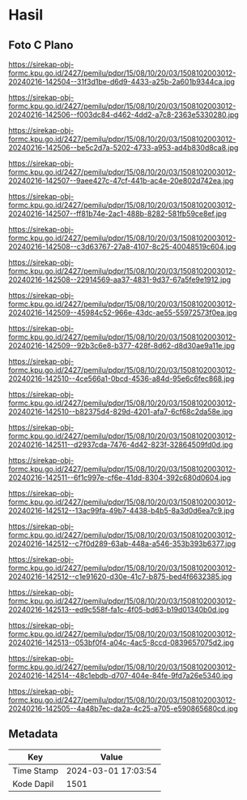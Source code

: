 # Hasil

## Foto C Plano

https://sirekap-obj-formc.kpu.go.id/2427/pemilu/pdpr/15/08/10/20/03/1508102003012-20240216-142504--31f3d1be-d6d9-4433-a25b-2a601b9344ca.jpg

https://sirekap-obj-formc.kpu.go.id/2427/pemilu/pdpr/15/08/10/20/03/1508102003012-20240216-142506--f003dc84-d462-4dd2-a7c8-2363e5330280.jpg

https://sirekap-obj-formc.kpu.go.id/2427/pemilu/pdpr/15/08/10/20/03/1508102003012-20240216-142506--be5c2d7a-5202-4733-a953-ad4b830d8ca8.jpg

https://sirekap-obj-formc.kpu.go.id/2427/pemilu/pdpr/15/08/10/20/03/1508102003012-20240216-142507--9aee427c-47cf-441b-ac4e-20e802d742ea.jpg

https://sirekap-obj-formc.kpu.go.id/2427/pemilu/pdpr/15/08/10/20/03/1508102003012-20240216-142507--ff81b74e-2ac1-488b-8282-581fb59ce8ef.jpg

https://sirekap-obj-formc.kpu.go.id/2427/pemilu/pdpr/15/08/10/20/03/1508102003012-20240216-142508--c3d63767-27a8-4107-8c25-40048519c604.jpg

https://sirekap-obj-formc.kpu.go.id/2427/pemilu/pdpr/15/08/10/20/03/1508102003012-20240216-142508--22914569-aa37-4831-9d37-67a5fe9e1912.jpg

https://sirekap-obj-formc.kpu.go.id/2427/pemilu/pdpr/15/08/10/20/03/1508102003012-20240216-142509--45984c52-966e-43dc-ae55-55972573f0ea.jpg

https://sirekap-obj-formc.kpu.go.id/2427/pemilu/pdpr/15/08/10/20/03/1508102003012-20240216-142509--92b3c6e8-b377-428f-8d62-d8d30ae9a11e.jpg

https://sirekap-obj-formc.kpu.go.id/2427/pemilu/pdpr/15/08/10/20/03/1508102003012-20240216-142510--4ce566a1-0bcd-4536-a84d-95e6c6fec868.jpg

https://sirekap-obj-formc.kpu.go.id/2427/pemilu/pdpr/15/08/10/20/03/1508102003012-20240216-142510--b82375d4-829d-4201-afa7-6cf68c2da58e.jpg

https://sirekap-obj-formc.kpu.go.id/2427/pemilu/pdpr/15/08/10/20/03/1508102003012-20240216-142511--d2937cda-7476-4d42-823f-32864509fd0d.jpg

https://sirekap-obj-formc.kpu.go.id/2427/pemilu/pdpr/15/08/10/20/03/1508102003012-20240216-142511--6f1c997e-cf6e-41dd-8304-392c680d0604.jpg

https://sirekap-obj-formc.kpu.go.id/2427/pemilu/pdpr/15/08/10/20/03/1508102003012-20240216-142512--13ac99fa-49b7-4438-b4b5-8a3d0d6ea7c9.jpg

https://sirekap-obj-formc.kpu.go.id/2427/pemilu/pdpr/15/08/10/20/03/1508102003012-20240216-142512--c7f0d289-63ab-448a-a546-353b393b6377.jpg

https://sirekap-obj-formc.kpu.go.id/2427/pemilu/pdpr/15/08/10/20/03/1508102003012-20240216-142512--c1e91620-d30e-41c7-b875-bed4f6632385.jpg

https://sirekap-obj-formc.kpu.go.id/2427/pemilu/pdpr/15/08/10/20/03/1508102003012-20240216-142513--ed9c558f-fa1c-4f05-bd63-b19d01340b0d.jpg

https://sirekap-obj-formc.kpu.go.id/2427/pemilu/pdpr/15/08/10/20/03/1508102003012-20240216-142513--053bf0f4-a04c-4ac5-8ccd-0839657075d2.jpg

https://sirekap-obj-formc.kpu.go.id/2427/pemilu/pdpr/15/08/10/20/03/1508102003012-20240216-142514--48c1ebdb-d707-404e-84fe-9fd7a26e5340.jpg

https://sirekap-obj-formc.kpu.go.id/2427/pemilu/pdpr/15/08/10/20/03/1508102003012-20240216-142505--4a48b7ec-da2a-4c25-a705-e590865680cd.jpg


## Metadata

| Key        | Value               |
| ---------- | ------------------- |
| Time Stamp | 2024-03-01 17:03:54 |
| Kode Dapil | 1501                |



